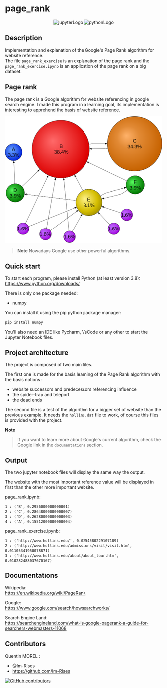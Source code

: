 # page_rank

<p align="center">
    <img src="https://img.shields.io/badge/Made%20with-Jupyter-orange?style=for-the-badge&logo=Jupyter" alt="jupyterLogo">
    <img src="https://img.shields.io/badge/Python-3776AB?style=for-the-badge&logo=python&logoColor=white" alt="pythonLogo"> 
</p>

## Description

Implementation and explanation of the Google's Page Rank algorithm for website reference.  
The file `page_rank_exercise` is an explanation of the page rank and the `page_rank_exercise.ipynb` is an application of the page rank on a big dataset.

## Page rank

The page rank is a Google algorithm for website referencing in google search engine.
I made this program in a learning goal, its implementation is interesting to apprehend the basis of website reference.

<p align="center">
    <img src="images/wikipedia_image_page_rank.png" alt="wikipediaImgPageRank">
</p>

> **Note**
> Nowadays Google use other powerful algorithms.

## Quick start

To start each program, please install Python (at least version 3.8):
<https://www.python.org/downloads/>

There is only one package needed:
- numpy

You can install it using the pip python package manager:

```bash
pip install numpy
```

You'll also need an IDE like Pycharm, VsCode or any other to start the Jupyter Notebook files.

## Project architecture 

The project is composed of two main files.

The first one is made for the basis learning of the Page Rank algorithm with the basis notions :

- website successors and predecessors referencing influence
- the spider-trap and teleport
- the dead ends

The second file is a test of the algorithm for a bigger set of website than the previous example.
It needs the `hollins.dat` file to work, of course this files is provided with the project.

**Note**
> If you want to learn more about Google's current algorithm, check the Google link in the `documentations` section.

## Output

The two jupyter notebook files will display the same way the output.

The website with the most important reference value will be displayed in first than the other more important website.

page_rank.ipynb:

```
1 : ('B', 0.2956000000000001)
2 : ('C', 0.28648000000000007)
3 : ('D', 0.26280000000000003)
4 : ('A', 0.15512000000000004)
```

page_rank_exercise.ipynb:

```
1 : ('http://www.hollins.edu/', 0.0254580229107189)
2 : ('http://www.hollins.edu/admissions/visit/visit.htm', 0.01105341950078871)
3 : ('http://www.hollins.edu/about/about_tour.htm', 0.010282488037670167)
```

## Documentations

Wikipedia:  
<https://en.wikipedia.org/wiki/PageRank>

Google:  
<https://www.google.com/search/howsearchworks/>

Search Engine Land:  
<https://searchengineland.com/what-is-google-pagerank-a-guide-for-searchers-webmasters-11068>

## Contributors

Quentin MOREL :

- @Im-Rises
- <https://github.com/Im-Rises>

[![GitHub contributors](https://contrib.rocks/image?repo=Im-Rises/page_rank)](https://github.com/Im-Rises/page_rank/graphs/contributors)
